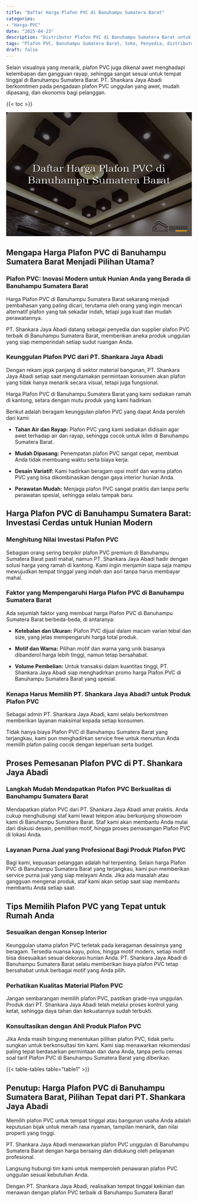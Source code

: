 ```yaml
---
title: "Daftar Harga Plafon PVC di Banuhampu Sumatera Barat"
categories: 
- "Harga-PVC"
date: "2025-04-23"
description: "Distributor Plafon PVC di Banuhampu Sumatera Barat untuk rumah, kantor, serta toko. Panel terbaik, variasi motif, pilihan warna menarik, dengan jasa instalasi dikerjakan oleh teknisi profesional serta jaminan resmi!|Jasa distribusi Plafon PVC di Banuhampu Sumatera Barat untuk kebutuhan hunian, office, atau toko, beserta material terbaik dan pemasangan oleh tenaga ahli berpengalaman dan garansi resmi.|Pilihan Plafon PVC di Banuhampu Sumatera Barat yang andal untuk rumah, kantor, serta toko, dengan material unggulan dan instalasi oleh tim ahli dan kepastian resmi.|Distribusi Plafon PVC di Banuhampu Sumatera Barat bagi tempat tinggal, kantor, serta toko, beserta panel unggulan dan pemasangan oleh tenaga ahli berpengalaman, lengkap beserta jaminan resmi.}"
tags: "Plafon PVC, Banuhampu Sumatera Barat, toko, Penyedia, distributor"
draft: false
---
```


Selain visualnya yang menarik, plafon PVC juga dikenal awet menghadapi kelembapan dan gangguan rayap, sehingga sangat sesuai untuk tempat tinggal di Banuhampu Sumatera Barat. PT. Shankara Jaya Abadi berkomitmen pada pengadaan plafon PVC unggulan yang awet, mudah dipasang, dan ekonomis bagi pelanggan.

{{< toc >}}

![Daftar Harga Plafon PVC di Banuhampu Sumatera Barat](/images/Harga-PVC/Daftar-Harga-Plafon-PVC-di-Banuhampu-Sumatera-Barat.png)


## Mengapa Harga Plafon PVC di Banuhampu Sumatera Barat Menjadi Pilihan Utama?

### Plafon PVC: Inovasi Modern untuk Hunian Anda yang Berada di Banuhampu Sumatera Barat

Harga Plafon PVC di Banuhampu Sumatera Barat sekarang menjadi pembahasan yang paling dicari, terutama oleh orang yang ingin mencari alternatif plafon yang tak sekadar indah, tetapi juga kuat dan mudah perawatannya.

PT. Shankara Jaya Abadi datang sebagai penyedia dan supplier plafon PVC terbaik di Banuhampu Sumatera Barat, memberikan aneka produk unggulan yang siap memperindah setiap sudut ruangan Anda.

### Keunggulan Plafon PVC dari PT. Shankara Jaya Abadi

Dengan rekam jejak panjang di sektor material bangunan, PT. Shankara Jaya Abadi setiap saat mengutamakan permintaan konsumen akan plafon yang tidak hanya menarik secara visual, tetapi juga fungsional.

Harga Plafon PVC di Banuhampu Sumatera Barat yang kami sediakan ramah di kantong, setara dengan mutu produk yang kami hadirkan.

Berikut adalah beragam keunggulan plafon PVC yang dapat Anda peroleh dari kami:

- **Tahan Air dan Rayap:** Plafon PVC yang kami sediakan didisain agar awet terhadap air dan rayap, sehingga cocok untuk iklim di Banuhampu Sumatera Barat.

- **Mudah Dipasang:** Penempatan plafon PVC sangat cepat, membuat Anda tidak membuang waktu serta biaya kerja.

- **Desain Variatif:** Kami hadirkan beragam opsi motif dan warna plafon PVC yang bisa dikombinasikan dengan gaya interior hunian Anda.

- **Perawatan Mudah:** Menjaga plafon PVC sangat praktis dan tanpa perlu perawatan spesial, sehingga selalu tampak baru.

## Harga Plafon PVC di Banuhampu Sumatera Barat: Investasi Cerdas untuk Hunian Modern

### Menghitung Nilai Investasi Plafon PVC

Sebagian orang sering berpikir plafon PVC premium di Banuhampu Sumatera Barat pasti mahal, namun PT. Shankara Jaya Abadi hadir dengan solusi harga yang ramah di kantong. Kami ingin menjamin siapa saja mampu mewujudkan tempat tinggal yang indah dan asri tanpa harus membayar mahal.

### Faktor yang Mempengaruhi Harga Plafon PVC di Banuhampu Sumatera Barat

Ada sejumlah faktor yang membuat harga Plafon PVC di Banuhampu Sumatera Barat berbeda-beda, di antaranya:

- **Ketebalan dan Ukuran:** Plafon PVC dijual dalam macam varian tebal dan size, yang jelas mempengaruhi harga total produk.

- **Motif dan Warna:** Pilihan motif dan warna yang unik biasanya dibanderol harga lebih tinggi, namun tetap bersahabat.

- **Volume Pembelian:** Untuk transaksi dalam kuantitas tinggi, PT. Shankara Jaya Abadi siap menghadirkan promo harga Plafon PVC di Banuhampu Sumatera Barat yang spesial.

### Kenapa Harus Memilih PT. Shankara Jaya Abadi? untuk Produk Plafon PVC

Sebagai admin PT. Shankara Jaya Abadi, kami selalu berkomitmen memberikan layanan maksimal kepada setiap konsumen.

Tidak hanya biaya Plafon PVC di Banuhampu Sumatera Barat yang terjangkau, kami pun menghadirkan service free untuk menuntun Anda memilih plafon paling cocok dengan keperluan serta budget.

## Proses Pemesanan Plafon PVC di PT. Shankara Jaya Abadi

### Langkah Mudah Mendapatkan Plafon PVC Berkualitas di Banuhampu Sumatera Barat

Mendapatkan plafon PVC dari PT. Shankara Jaya Abadi amat praktis. Anda cukup menghubungi staf kami lewat telepon atau berkunjung showroom kami di Banuhampu Sumatera Barat. Staf kami akan membantu Anda mulai dari diskusi desain, pemilihan motif, hingga proses pemasangan Plafon PVC di lokasi Anda.

### Layanan Purna Jual yang Profesional Bagi Produk Plafon PVC

Bagi kami, kepuasan pelanggan adalah hal terpenting. Selain harga Plafon PVC di Banuhampu Sumatera Barat yang terjangkau, kami pun memberikan service purna jual yang siap melayani Anda. Jika ada masalah atau gangguan mengenai produk, staf kami akan setiap saat siap membantu membantu Anda setiap saat.

## Tips Memilih Plafon PVC yang Tepat untuk Rumah Anda

### Sesuaikan dengan Konsep Interior

Keunggulan utama plafon PVC terletak pada keragaman desainnya yang beragam. Tersedia nuansa kayu, polos, hingga motif modern, setiap motif bisa disesuaikan sesuai dekorasi hunian Anda. PT. Shankara Jaya Abadi di Banuhampu Sumatera Barat selalu memberikan biaya plafon PVC tetap bersahabat untuk berbagai motif yang Anda pilih.

### Perhatikan Kualitas Material Plafon PVC

Jangan sembarangan memilih plafon PVC, pastikan grade-nya unggulan. Produk dari PT. Shankara Jaya Abadi telah melalui proses kontrol yang ketat, sehingga daya tahan dan kekuatannya sudah terbukti.

### Konsultasikan dengan Ahli Produk Plafon PVC

Jika Anda masih bingung menentukan pilihan plafon PVC, tidak perlu sungkan untuk berkonsultasi tim kami. Kami siap menawarkan rekomendasi paling tepat berdasarkan permintaan dan dana Anda, tanpa perlu cemas soal tarif Plafon PVC di Banuhampu Sumatera Barat yang diberikan.

{{< table-tables table="table1" >}}

## Penutup: Harga Plafon PVC di Banuhampu Sumatera Barat, Pilihan Tepat dari PT. Shankara Jaya Abadi

Memilih plafon PVC untuk tempat tinggal atau bangunan usaha Anda adalah keputusan bijak untuk meraih rasa nyaman, tampilan menarik, dan nilai properti yang tinggi.

PT. Shankara Jaya Abadi menawarkan plafon PVC unggulan di Banuhampu Sumatera Barat dengan harga bersaing dan didukung oleh pelayanan profesional.

Langsung hubungi tim kami untuk memperoleh penawaran plafon PVC unggulan sesuai kebutuhan Anda.

Dengan PT. Shankara Jaya Abadi, realisaikan tempat tinggal kekinian dan menawan dengan plafon PVC terbaik di Banuhampu Sumatera Barat!